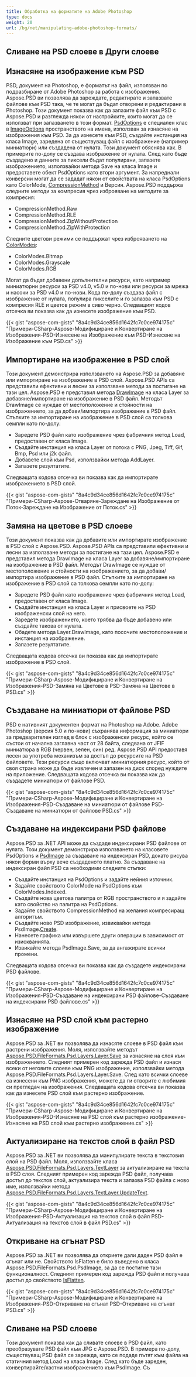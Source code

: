 ```yaml
---
title: Обработка на форматите на Adobe Photoshop
type: docs
weight: 20
url: /bg/net/manipulating-adobe-photoshop-formats/
---
```


## **Сливане на PSD слоеве в Други слоеве**

## **Изнасяне на изображение към PSD**
PSD, документ на Photoshop, е форматът на файл, използван по подразбиране от Adobe Photoshop за работа с изображения. Aspose.PSD ви позволява да зареждате, редактирате и запазвате файлове към PSD така, че те могат да бъдат отворени и редактирани в Photoshop. Този документ показва как да запазите файл към PSD с Aspose.PSD и разглежда някои от настройките, които могат да се използват при запазването в този формат. [PsdOptions](https://reference.aspose.com/psd/net/aspose.psd.imageoptions/psdoptions) е специален клас в [ImageOptions](https://reference.aspose.com/psd/net/aspose.psd.imageoptions) пространството на имена, използван за изнасяне на изображения към PSD. За да изнесете към PSD, създайте инстанция на класа Image, заредена от съществуващ файл с изображение (например миниатюри) или създадена от нулата. Този документ обяснява как. В примерите по-долу се създава изображение от нулата. След като бъде създадено и данните за пиксели бъдат популирани, запазете изображението, използвайки метода Save на класа Image и предоставете обект PsdOptions като втори аргумент. За напреднали конверсии могат да се зададат някои от свойствата на класа PsdOptions като ColorMode, [CompressionMethod](https://reference.aspose.com/psd/net/aspose.psd.fileformats.psd/compressionmethod) и Версия. Aspose.PSD поддържа следните методи за компресия чрез изброяване на методите за компресия:

- CompressionMethod.Raw
- CompressionMethod.RLE
- CompressionMethod.ZipWithoutProtection
- CompressionMethod.ZipWithProtection

Следните цветови режими се поддържат чрез изброяването на [ColorModes](https://reference.aspose.com/psd/net/aspose.psd.fileformats.psd/colormodes):

- ColorModes.Bitmap
- ColorModes.Grayscale
- ColorModes.RGB


Могат да бъдат добавени допълнителни ресурси, като например миниатюрни ресурси за PSD v4.0, v5.0 и по-нови или ресурси за мрежа и насоки за PSD v4.0 и по-нови. Кода по-долу създава файл с изображение от нулата, популира пикселите и го запазва към PSD с компресия RLE и цветов режим в сиво черно. Следващият кодов отсечка ви показва как да изнесете изображение към PSD.


{{< gist "aspose-com-gists" "8a4c9d34ce856d1642fc7c0ce974175c" "Примери-СSharp-Aspose-Модифициране и Конвертиране на Изображения-PSD-Изнесене на Изображение към PSD-Изнесене на Изображение към PSD.cs" >}}

## **Импортиране на изображение в PSD слой**
Този документ демонстрира използването на Aspose.PSD за добавяне или импортиране на изображение в PSD слой. Aspose.PSD APIs са представили ефективни и лесни за използване методи за постигане на тази цел. Aspose.PSD е представил метода [DrawImage](https://reference.aspose.com/psd/net/aspose.psd.fileformats.psd.layers/layer/methods/drawimage) на класа Layer за добавяне/импортиране на изображение в PSD файл. Методът DrawImage се нуждае от местоположение и стойности на изображението, за да добави/импортира изображение в PSD файл. Стъпките за импортиране на изображение в PSD слой са толкова семпли като по-долу:

- Заредете PSD файл като изображение чрез фабричния метод Load, предоставен от класа Image.
- Създайте инстанция на класа Layer от потока с PNG, Jpeg, Tiff, Gif, Bmp, Psd или j2k файл.
- Добавете слой към Psd, използвайки метода AddLayer.
- Запазете резултатите.

Следващата кодова отсечка ви показва как да импортирате изображението в PSD слой.


{{< gist "aspose-com-gists" "8a4c9d34ce856d1642fc7c0ce974175c" "Примери-СSharp-Aspose-Отваряне-Зареждане на Изображение от Поток-Зареждане на Изображение от Поток.cs" >}}

## **Замяна на цветове в PSD слоеве**
Този документ показва как да добавите или импортирате изображение в PSD слой с Aspose.PSD. Aspose.PSD APIs са представили ефективни и лесни за използване методи за постигане на тази цел. Aspose.PSD е представил метода DrawImage на класа Layer за добавяне/импортиране на изображение в PSD файл. Методът DrawImage се нуждае от местоположение и стойности на изображението, за да добави/импортира изображение в PSD файл. Стъпките за импортиране на изображение в PSD слой са толкова семпли като по-долу:

- Заредете PSD файл като изображение чрез фабричния метод Load, предоставен от класа Image.
- Създайте инстанция на класа Layer и присвоете на PSD изображенски слой на него.
- Заредете изображението, което трябва да бъде добавено или създайте такова от нулата.
- Обадете метода Layer.DrawImage, като посочите местоположение и инстанция на изображение.
- Запазете резултатите.

Следващата кодова отсечка ви показва как да импортирате изображение в PSD слой.


{{< gist "aspose-com-gists" "8a4c9d34ce856d1642fc7c0ce974175c" "Примери-СSharp-Aspose-Модифициране и Конвертиране на Изображения-PSD-Замяна на Цветове в PSD-Замяна на Цветове в PSD.cs" >}}

## **Създаване на миниатюри от файлове PSD**
PSD е нативният документен формат на Photoshop на Adobe. Adobe Photoshop (версия 5.0 и по-нови) съхранява информация за миниатюри за предварителен изглед в блок с изображенски ресурс, който се състои от начална заглавна част от 28 байта, следвана от JFIF миниатюра в RGB (червен, зелен, син) ред. Aspose.PSD API предоставя лесен за употреба механизъм за достъп до ресурсите на PSD файловете. Тези ресурси също включват миниатюрния ресурс, който от своя страна може да бъде извлечен и запазен на диск според нуждите на приложение. Следващата кодова отсечка ви показва как да създадете миниатюри от файлове PSD.


{{< gist "aspose-com-gists" "8a4c9d34ce856d1642fc7c0ce974175c" "Примери-СSharp-Aspose-Модифициране и Конвертиране на Изображения-PSD-Създаване на миниатюри от файлове PSD-Създаване на миниатюри от файлове PSD.cs" >}}

## **Създаване на индексирани PSD файлове**
Aspose.PSD за .NET API може да създаде индексирани PSD файлове от нулата. Този документ демонстрира използването на класовете PsdOptions и [PsdImage](https://reference.aspose.com/psd/net/aspose.psd.fileformats.psd/psdimage) за създаване на индексиран PSD, докато рисува някои форми върху вече създаденото платно. За създаване на индексиран файл PSD са необходими следните стъпки:

- Създайте инстанция на PsdOptions и задайте нейния източник.
- Задайте свойството ColorMode на PsdOptions към ColorModes.Indexed.
- Създайте нова цветова палитра от RGB пространството и я задайте като свойство на палитра на PsdOptions.
- Задайте свойството CompressionMethod на желания компресиращ алгоритъм.
- Създайте ново PSD изображение, извиквайки метода PsdImage.[Create](https://reference.aspose.com/psd/net/aspose.psd/image/methods/create).
- Нанесете графика или извършете други операции в зависимост от изискванията.
- Извикайте метода PsdImage.Save, за да ангажирате всички промени.

Следващата кодова отсечка ви показва как да създадете индексирани PSD файлове.


{{< gist "aspose-com-gists" "8a4c9d34ce856d1642fc7c0ce974175c" "Примери-СSharp-Aspose-Модифициране и Конвертиране на Изображения-PSD-Създаване на индексирани PSD файлове-Създаване на индексирани PSD файлове.cs" >}}

## **Изнасяне на PSD слой към растерно изображение**
Aspose.PSD за .NET ви позволява да изнасяте слоеве в PSD файл към растрени изображения. Моля, използвайте методът [Aspose.PSD.FileFormats.Psd.Layers.Layer.Save](https://reference.aspose.com/psd/net/aspose.psd/image/methods/save/index) за изнасяне на слоя към изображението. Следният примерен код зарежда PSD файл и изнася всеки от неговите слоеве към PNG изображение, използвайки метода Aspose.PSD.FileFormats.Psd.Layers.Layer.Save. След като всички слоеве са изнесени към PNG изображения, можете да ги отворите с любимия си прегледач на изображения. Следващата кодова отсечка ви показва как да изнесете PSD слой към растерно изображение.


{{< gist "aspose-com-gists" "8a4c9d34ce856d1642fc7c0ce974175c" "Примери-СSharp-Aspose-Модифициране и Конвертиране на Изображения-PSD-Изнасяне на PSD слой към растерно изображение-Изнасяне на PSD слой към растерно изображение.cs" >}}

## **Актуализиране на текстов слой в файл PSD**
Aspose.PSD за .NET ви позволява да манипулирате текста в текстовия слой на PSD файл. Моля, използвайте класа [Aspose.PSD.FileFormats.Psd.Layers.TextLayer](https://reference.aspose.com/psd/net/aspose.psd.fileformats.psd.layers/textlayer) за актуализиране на текста в PSD слоя. Следният примерен код зарежда PSD файл, получава достъп до текстов слой, актуализира текста и запазва PSD файла с ново име, използвайки метода [Aspose.PSD.FileFormats.Psd.Layers.TextLayer.UpdateText](https://reference.aspose.com/psd/net/aspose.psd.fileformats.psd.layers/textlayer/methods/updatetext/index).


{{< gist "aspose-com-gists" "8a4c9d34ce856d1642fc7c0ce974175c" "Примери-СSharp-Aspose-Модифициране и Конвертиране на Изображения-PSD-Актуализация на текстов слой в файл PSD-Актуализация на текстов слой в файл PSD.cs" >}}

## **Откриване на сгънат PSD**
Aspose.PSD за .NET ви позволява да откриете дали даден PSD файл е сгънат или не. Свойството IsFlatten е било въведено в класа Aspose.PSD.FileFormats.Psd.PsdImage, за да се постигне тази функционалност. Следният примерен код зарежда PSD файл и получава достъп до свойството [IsFlatten](https://reference.aspose.com/psd/net/aspose.psd.fileformats.psd/psdimage/properties/isflatten).


{{< gist "aspose-com-gists" "8a4c9d34ce856d1642fc7c0ce974175c" "Примери-СSharp-Aspose-Модифициране и Конвертиране на Изображения-PSD-Откриване на сгънат PSD-Откриване на сгънат PSD.cs" >}}

## **Сливане на PSD слоеве**
Този документ показва как да сливате слоеве в PSD файл, като преобразувате PSD файл към JPG с Aspose.PSD. В примера по-долу, съществуващ PSD файл се зарежда, като се подаде пътят към файла на статичния метод Load на класа Image. След като бъде зареден, конвертирайте/кастни изображението към PsdImage. Съ